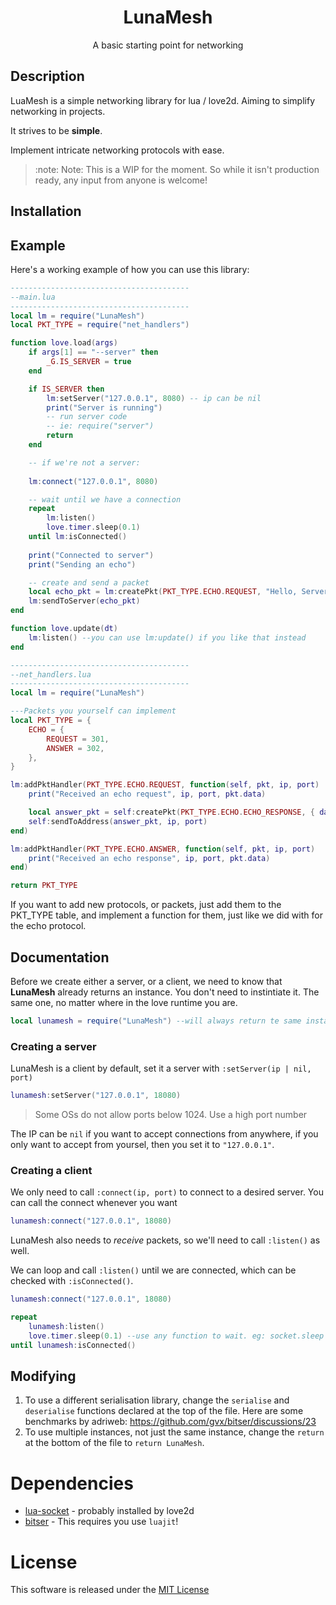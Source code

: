 <h1 align="center">LunaMesh</h1>
<p align="center">A basic starting point for networking</p>

## Description
LuaMesh is a simple networking library for lua / love2d. Aiming to simplify networking in projects.

It strives to be **simple**.

Implement intricate networking protocols with ease.

> :note: Note: This is a WIP for the moment. So while it isn't production ready, any input from anyone is welcome!


## Installation


## Example
Here's a working example of how you can use this library:

```lua
----------------------------------------
--main.lua 
----------------------------------------
local lm = require("LunaMesh")
local PKT_TYPE = require("net_handlers")

function love.load(args)
    if args[1] == "--server" then
        _G.IS_SERVER = true
    end

    if IS_SERVER then
        lm:setServer("127.0.0.1", 8080) -- ip can be nil
        print("Server is running")
        -- run server code
        -- ie: require("server")
        return
    end

    -- if we're not a server:
    
    lm:connect("127.0.0.1", 8080)

    -- wait until we have a connection
    repeat
        lm:listen()
        love.timer.sleep(0.1)
    until lm:isConnected()
    
    print("Connected to server")
    print("Sending an echo")

    -- create and send a packet
    local echo_pkt = lm:createPkt(PKT_TYPE.ECHO.REQUEST, "Hello, Server!")
    lm:sendToServer(echo_pkt)
end

function love.update(dt)
    lm:listen() --you can use lm:update() if you like that instead
end

----------------------------------------
--net_handlers.lua
----------------------------------------
local lm = require("LunaMesh")

---Packets you yourself can implement
local PKT_TYPE = {
	ECHO = {
		REQUEST = 301,
		ANSWER = 302,
	},
}

lm:addPktHandler(PKT_TYPE.ECHO.REQUEST, function(self, pkt, ip, port)
	print("Received an echo request", ip, port, pkt.data)

	local answer_pkt = self:createPkt(PKT_TYPE.ECHO.ECHO_RESPONSE, { data = pkt.data })
	self:sendToAddress(answer_pkt, ip, port)
end)

lm:addPktHandler(PKT_TYPE.ECHO.ANSWER, function(self, pkt, ip, port)
	print("Received an echo response", ip, port, pkt.data)
end)

return PKT_TYPE
```

If you want to add new protocols, or packets, just add them to the PKT_TYPE table, and implement a function for them, just like we did with for the echo protocol.

## Documentation
Before we create either a server, or a client, we need to know that **LunaMesh** already returns an instance. You don't need to instintiate it. The same one, no matter where in the love runtime you are. 

```lua
local lunamesh = require("LunaMesh") --will always return te same instance everywhere
```

### Creating a server
LunaMesh is a client by default, set it a server with `:setServer(ip | nil, port)`
```lua
lunamesh:setServer("127.0.0.1", 18080)
```
> Some OSs do not allow ports below 1024. Use a high port number

The IP can be `nil` if you want to accept connections from anywhere, if you only want to accept from yoursel, then you set it to `"127.0.0.1"`.

### Creating a client
We only need to call `:connect(ip, port)` to connect to a desired server. You can call the connect whenever you want

```lua
lunamesh:connect("127.0.0.1", 18080)
```

LunaMesh also needs to *receive* packets, so we'll need to call `:listen()` as well.

We can loop and call `:listen()` until we are connected, which can be checked with `:isConnected()`.
```lua
lunamesh:connect("127.0.0.1", 18080)

repeat
    lunamesh:listen()
    love.timer.sleep(0.1) --use any function to wait. eg: socket.sleep
until lunamesh:isConnected()
```

## Modifying

1. To use a different serialisation library, change the `serialise` and `deserialise` functions declared at the top of the file. Here are some benchmarks by adriweb: https://github.com/gvx/bitser/discussions/23
2. To use multiple instances, not just the same instance, change the `return` at the bottom of the file to `return LunaMesh`.

# Dependencies
- [lua-socket](https://lunarmodules.github.io/luasocket/) - probably installed by love2d
- [bitser](https://github.com/gvx/bitser) - This requires you use `luajit`!

# License
This software is released under the [MIT License](LICENSE)
